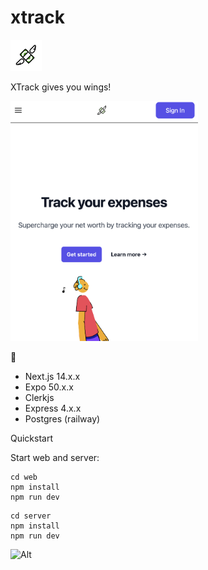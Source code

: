 # xtrack

<img src='./expo/assets/logo.png' width='50'>

XTrack gives you wings!

<img src='./web/public/screenshot.png' width='300'>

🥞
- Next.js 14.x.x
- Expo 50.x.x
- Clerkjs
- Express 4.x.x
- Postgres (railway)

Quickstart

Start web and server:
```
cd web
npm install
npm run dev
```

```
cd server
npm install
npm run dev
```

![Alt](https://repobeats.axiom.co/api/embed/4617145e2cb8e313bd5053f667148cba12e85909.svg "Repobeats analytics image")
